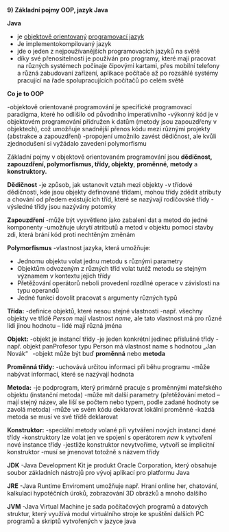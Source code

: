 ﻿**9) Základní pojmy OOP, jazyk Java**


**Java**

- je [objektově orientovaný](https://cs.wikipedia.org/wiki/Objektov%C4%9B_orientovan%C3%A9_programov%C3%A1n%C3%AD) [programovací jazyk](https://cs.wikipedia.org/wiki/Programovac%C3%AD_jazyk)
- Je implementokompilovaný jazyk
- jde o jeden z nejpoužívanějších programovacích jazyků na světě
- díky své přenositelnosti je používán pro programy, které mají pracovat na různých systémech počínaje čipovými kartami, přes mobilní telefony a různá zabudovaní zařízení, aplikace počítače až po rozsáhlé systémy pracující na řade spolupracujících počítačů po celém světě

**Co je to OOP**

-objektově orientované programování je specifické programovací paradigma, které ho odlišilo od původního imperativního
-výkonný kód je v objektovém programování přidružen k datům (metody jsou zapouzdřeny v objektech), což umožňuje snadnější přenos kódu mezi různými projekty (abstrakce a zapouzdření)
-propojení umožnilo zavést dědičnost, ale kvůli zjednodušení si vyžádalo zavedení polymorfismu

Základní pojmy v objektově orientovaném programování jsou **dědičnost, zapouzdření, polymorfismus, třídy, objekty**, **proměnné**, **metody** a **konstruktory.**

**Dědičnost**
-je způsob, jak ustanovit vztah mezi objekty
-v třídové dědičnosti, kde jsou objekty definované třídami, mohou třídy zdědit atributy a chování od předem existujících tříd, které se nazývají rodičovské třídy
-výsledné třídy jsou nazývány potomky

**Zapouzdření**
-může být vysvětleno jako zabalení dat a metod do jedné komponenty
-umožňuje ukrytí atritbutů a metod v objektu pomocí stavby zdi, která brání kód proti nechtěným změnám

**Polymorfismus**
-vlastnost jazyka, která umožňuje:

- Jednomu objektu volat jednu metodu s různými parametry
- Objektům odvozeným z různých tříd volat tutéž metodu se stejným významem v kontextu jejich třídy
- Přetěžování operátorů neboli provedení rozdílné operace v závislosti na typu operandů
- Jedné funkci dovolit pracovat s argumenty různých typů

**Třída:** 
-definice objektů, které nesou stejné vlastnosti
-např. všechny objekty ve třídě *Person* mají vlastnost *name,* ale tato vlastnost má pro různé lidi jinou hodnotu – lidé mají různá jména

**Objekt:**
-objekt je instancí třídy
-je jeden konkrétní jedinec příslušné třídy
-např. objekt panProfesor typu Person má vlastnost name s hodnotou „Jan Novák“
` `-objekt může být buď **proměnná** nebo **metoda**

**Proměnná třídy:** 
-uchovává určitou informaci při běhu programu
-může nabývat informací, které se nazývají hodnota

**Metoda:** 
-je podprogram, který primárně pracuje s proměnnými mateřského objektu (instanční metoda)
-může mít další parametry (přetěžování metod – mají stejný název, ale liší se počtem nebo typem, podle zadané hodnoty se zavolá metoda)
-může ve svém kódu deklarovat lokální proměnné
-každá metoda se musí ve své třídě deklarovat

**Konstruktor:** 
-speciální metody volané při vytváření nových instancí dané třídy
-konstruktory lze volat jen ve spojení s operátorem *new* k vytvoření nové instance třídy
-jestliže konstruktor nevytvoříme, vytvoří se implicitní konstruktor
-musí se jmenovat totožně s názvem třídy

**JDK**
-Java Development Kit je produkt Oracle Corporation, který obsahuje soubor základních nástrojů pro vývoj aplikací pro platformu Java

**JRE**
-Java Runtime Enviroment umožňuje např. Hraní online her, chatování, kalkulaci hypotéčních úroků, zobrazování 3D obrázků a mnoho dalšího

**JVM**
-Java Virtual Machine je sada počítačových programů a datových struktur, který využívá modul virtuálního stroje ke spuštění dalších PC programů a skriptů vytvořených v jazyce java
